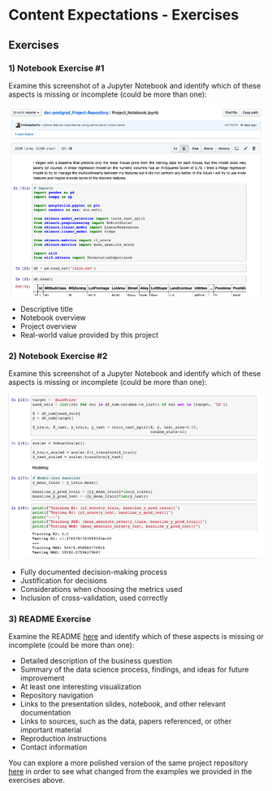 # Content Expectations - Exercises



## Exercises

### 1) Notebook Exercise #1

Examine this screenshot of a Jupyter Notebook and identify which of these aspects is missing or incomplete (could be more than one):

![notebook exercise 1 - overview section](images/notebook-exercise-1.png)

- Descriptive title
- Notebook overview
- Project overview
- Real-world value provided by this project 

### 2) Notebook Exercise #2

Examine this screenshot of a Jupyter Notebook and identify which of these aspects is missing or incomplete (could be more than one):

![notebook exercise 2 - modeling](images/notebook-exercise-2.png)

- Fully documented decision-making process
- Justification for decisions
- Considerations when choosing the metrics used
- Inclusion of cross-validation, used correctly

### 3) README Exercise

Examine the README [here](https://github.com/learn-co-curriculum/dsc-postgrad_Project-Repository/blob/master/README.md) and identify which of these aspects is missing or incomplete (could be more than one):

- Detailed description of the business question
- Summary of the data science process, findings, and ideas for future improvement
- At least one interesting visualization
- Repository navigation 
- Links to the presentation slides, notebook, and other relevant documentation
- Links to sources, such as the data, papers referenced, or other important material
- Reproduction instructions
- Contact information

You can explore a more polished version of the same project repository [here](https://github.com/learn-co-curriculum/dsc-postgrad_House-Price-Prediction) in order to see what changed from the examples we provided in the exercises above.